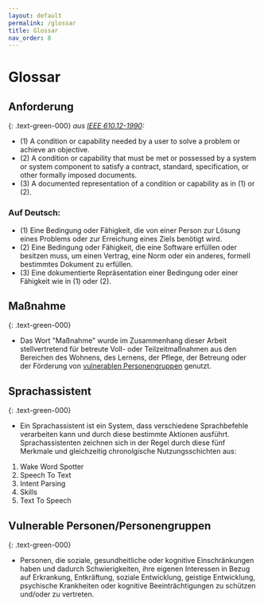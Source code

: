 ```yaml
---
layout: default
permalink: /glossar
title: Glossar
nav_order: 8
---
```



# Glossar



## Anforderung
{: .text-green-000} 
_aus [IEEE 610.12-1990](https://standards.ieee.org/standard/610_12-1990.html):_
* (1) A condition or capability needed by a user to solve a problem or achieve an objective. 
* (2) A condition or capability that must be met or possessed by a system or system component to satisfy a  contract, standard, specification, or other formally imposed documents. 
* (3) A documented representation of a condition or capability as in (1) or (2). 

### Auf Deutsch:
* (1) Eine Bedingung oder Fähigkeit, die von einer Person zur Lösung eines Problems oder zur Erreichung eines Ziels benötigt wird. 
* (2) Eine Bedingung oder Fähigkeit, die eine Software erfüllen oder besitzen muss, um einen Vertrag, eine Norm oder ein anderes, formell bestimmtes Dokument zu erfüllen. 
* (3) Eine dokumentierte Repräsentation einer Bedingung oder einer Fähigkeit wie in (1) oder (2).

## Maßnahme 
{: .text-green-000}  
* Das Wort "Maßnahme" wurde im Zusammenhang dieser Arbeit stellvertretend für betreute Voll- oder Teilzeitmaßnahmen aus den Bereichen des Wohnens, des Lernens, der Pflege, der Betreung oder der Förderung von [vulnerablen Personengruppen](/glossar#vulnerable-personenpersonengruppen) genutzt.

## Sprachassistent
{: .text-green-000} 
* Ein Sprachassistent ist ein System, dass verschiedene Sprachbefehle verarbeiten kann und durch diese bestimmte Aktionen ausführt. 
Sprachassistenten zeichnen sich in der Regel durch diese fünf Merkmale und gleichzeitig chronolgische Nutzungsschichten aus:
1. Wake Word Spotter
2. Speech To Text
3. Intent Parsing
4. Skills
5. Text To Speech

## Vulnerable Personen/Personengruppen
{: .text-green-000}  
* Personen, die soziale, gesundheitliche oder kognitive Einschränkungen haben und dadurch Schwierigkeiten, ihre eigenen Interessen in Bezug auf Erkrankung, Entkräftung, soziale Entwicklung, geistige Entwicklung, psychische Krankheiten oder kognitive Beeinträchtigungen zu schützen und/oder zu vertreten.

